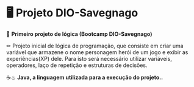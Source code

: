 # 🖥  Projeto DIO-Savegnago 

📃 **Primeiro projeto de lógica (Bootcamp DIO-Savegnago)**

✏ Projeto inicial de lógica de programação, que consiste em criar uma variável que armazene o nome personagem herói de um jogo e exibir as experiências(XP) dele. Para isto será necessário utilizar variáveis, operadores,
laço de repetição e estruturas de decisões.

☕♨ **Java,  a linguagem utilizada para a execução do projeto..**
